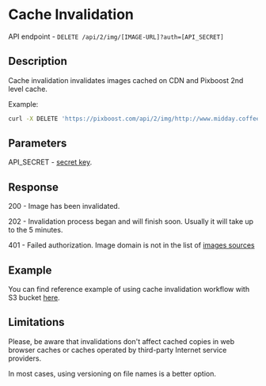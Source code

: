 # Cache Invalidation

API endpoint - `DELETE /api/2/img/[IMAGE-URL]?auth=[API_SECRET]`

## Description

Cache invalidation invalidates images cached on CDN and Pixboost 2nd level cache.

Example:

```bash
curl -X DELETE 'https://pixboost.com/api/2/img/http://www.midday.coffee/banner.jpeg?auth=ABCDEF'
```

## Parameters

API\_SECRET - [secret key](api-secrets.md).

## Response

200 - Image has been invalidated.

202 - Invalidation process began and will finish soon. Usually it will take up to the 5 minutes.

401 - Failed authorization. Image domain is not in the list of [images sources](../setup/source-images/domain.md)

## Example

You can find reference example of using cache invalidation workflow with S3 bucket [here](https://github.com/Pixboost/aws-s3-invalidate-cdn).

## Limitations

Please, be aware that invalidations don't affect cached copies in web browser caches or caches operated by third-party Internet service providers.

In most cases, using versioning on file names is a better option.

